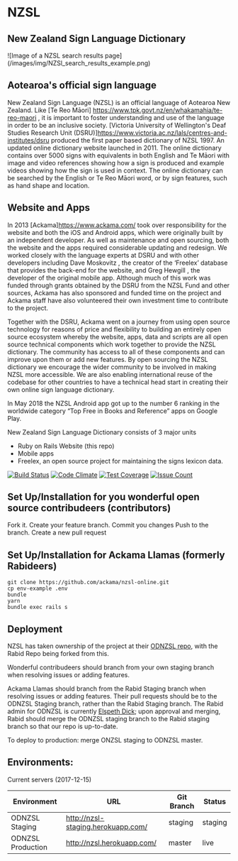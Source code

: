 # NZSL

## New Zealand Sign Language Dictionary

![Image of a NZSL search results page]
(/images/img/NZSl_search_results_example.png)

## Aotearoa's official sign language

New Zealand Sign Language (NZSL) is an official language of Aotearoa New Zealand. Like [Te Reo Māori] https://www.tpk.govt.nz/en/whakamahia/te-reo-maori , it is important to foster understanding and use of the language in order to be an inclusive society. [Victoria University of Wellington's Deaf Studies Research Unit (DSRU)]https://www.victoria.ac.nz/lals/centres-and-institutes/dsru produced the first paper based dictionary of NZSL 1997. An updated online dictionary website launched in 2011. The online dictionary contains over 5000 signs with equivalents in both English and Te Māori with image and video references showing how a sign is produced and example videos showing how the sign is used in context. The online dictionary can be searched by the English or Te Reo Māori word, or by sign features, such as hand shape and location.

## Website and Apps

In 2013 [Ackama]https://www.ackama.com/ took over responsibility for the website and both the iOS and Android apps, which were originally built by an independent developer. As well as maintenance and open sourcing, both the website and the apps required considerable updating and redesign. We worked closely with the language experts at DSRU and with other developers including Dave Moskovitz <github ink>, the creator of the ‘Freelex’ database that provides the back-end for the website, and Greg Hewgill <github link>, the developer of the original mobile app. Although much of this work was funded through grants obtained by the DSRU from the NZSL Fund and other sources, Ackama has also sponsored and funded time on the project and Ackama staff have also volunteered their own investment time to contribute to the project.

Together with the DSRU, Ackama went on a journey from using open source technology for reasons of price and flexibility to building an entirely open source ecosystem whereby the website, apps, data and scripts are all open source technical components which work together to provide the NZSL dictionary. The community has access to all of these components and can improve upon them or add new features. By open sourcing the NZSL dictionary we encourage the wider community to be involved in making NZSL more accessible. We are also enabling international reuse of the codebase for other countries to have a technical head start in creating their own online sign language dictionary.

In May 2018 the NZSL Android app got up to the number 6 ranking in the worldwide category “Top Free in Books and Reference” apps on Google Play.

New Zealand Sign Language Dictionary consists of 3 major units
* Ruby on Rails Website (this repo)
* Mobile apps <add address>
* Freelex, an open source project for maintaining the signs lexicon data.

[![Build Status](https://travis-ci.org/ODNZSL/nzsl-online.svg?branch=master)](https://travis-ci.org/ODNZSL/nzsl-online)
[![Code Climate](https://codeclimate.com/github/ODNZSL/nzsl-online/badges/gpa.svg)](https://codeclimate.com/github/ODNZSL/nzsl-online)
[![Test Coverage](https://codeclimate.com/github/ODNZSL/nzsl-online/badges/coverage.svg)](https://codeclimate.com/github/ODNZSL/nzsl-online/coverage)
[![Issue Count](https://codeclimate.com/github/ODNZSL/nzsl-online/badges/issue_count.svg)](https://codeclimate.com/github/ODNZSL/nzsl-online)

## Set Up/Installation for you wonderful open source contribudeers (contributors)

Fork it.
Create your feature branch.
Commit you changes
Push to the branch.
Create a new pull request


## Set Up/Installation for Ackama Llamas (formerly Rabideers)

```
git clone https://github.com/ackama/nzsl-online.git
cp env-example .env
bundle
yarn
bundle exec rails s
```

## Deployment

NZSL has taken ownership of the project at their [ODNZSL repo](https://github.com/ODNZSL/nzsl-online), with the Rabid Repo being forked from this.

Wonderful contribudeers should branch from your own staging branch when resolving issues or adding features.
<add more detail>

Ackama Llamas should branch from the Rabid Staging branch when resolving issues or adding features. Their pull requests should be to the ODNZSL Staging branch, rather than the Rabid Staging branch. The Rabid admin for ODNZSL is currently [Elspeth Dick](elspeth@rabidtech.co.nz); upon approval and merging, Rabid should merge the ODNZSL staging branch to the Rabid staging branch so that our repo is up-to-date.


To deploy to production: merge ONZSL staging to ODNZSL master.

## Environments:

Current servers (2017-12-15)

| Environment        | URL                                       | Git Branch | Status       |
|--------------------|-------------------------------------------|------------|--------------|
| ODNZSL Staging     | http://nzsl-staging.herokuapp.com/        | staging    | staging      |
| ODNZSL Production  | http://nzsl.herokuapp.com/                | master     | live         |
